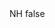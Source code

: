 <?xml version="1.0" encoding="UTF-8"?>
<CustomMetadata xmlns="http://soap.sforce.com/2006/04/metadata">
    <label>NH</label>
    <protected>false</protected>
</CustomMetadata>
